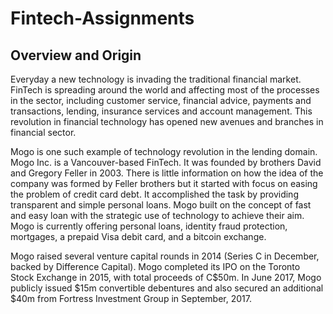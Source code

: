 # Fintech-Assignments

## Overview and Origin

Everyday a new technology is invading the traditional financial market. FinTech is spreading around the world and affecting most of the processes in the sector, including customer service, financial advice, payments and transactions, lending, insurance services and account management.  This revolution in  financial technology has opened new avenues and branches in financial sector.

Mogo is one such example of technology revolution in the lending domain. Mogo Inc. is a Vancouver-based FinTech. It was founded by brothers David and Gregory Feller in 2003. There is little information on how the idea of the company was formed by Feller brothers but it started with focus on easing the problem of credit card debt. It accomplished the task by providing transparent and simple personal loans. Mogo built on the concept of fast and easy loan with the strategic use of technology to achieve their aim. Mogo is currently offering personal loans, identity fraud protection, mortgages, a prepaid Visa debit card, and a bitcoin exchange.

Mogo raised several venture capital rounds in 2014 (Series C in December, backed by Difference Capital). Mogo completed its IPO on the Toronto Stock Exchange in 2015, with total proceeds of C$50m. In June 2017, Mogo publicly issued $15m convertible debentures and also secured an additional $40m from Fortress Investment Group in September, 2017.


